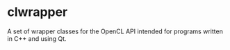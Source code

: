 clwrapper
=========

A set of wrapper classes for the OpenCL API intended for programs written in C++ and using Qt.
